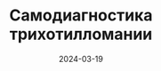 ---
title: "Самодиагностика трихотилломании"
layout: category
category_name: "Самодиагностика"
date: 2024-03-19
permalink: /categories/self-diagnosis.html
---